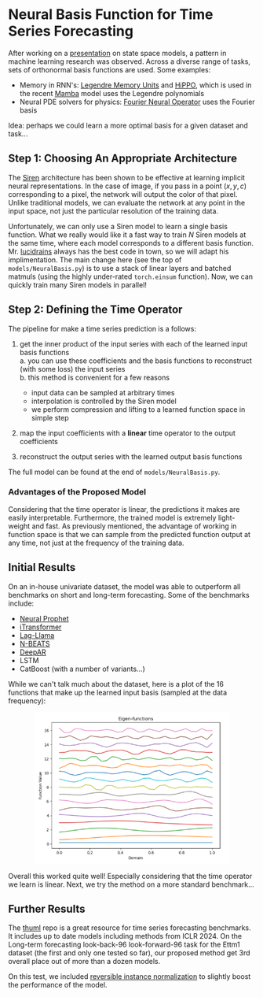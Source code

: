 # Neural Basis Function for Time Series Forecasting

After working on a [presentation](https://github.com/gfloto/presentations) on state space models, a pattern in machine learning research was observed. Across a diverse range of tasks, sets of orthonormal basis functions are used. Some examples:

* Memory in RNN's: [Legendre Memory Units](https://papers.nips.cc/paper_files/paper/2019/hash/952285b9b7e7a1be5aa7849f32ffff05-Abstract.html) and [HiPPO](https://arxiv.org/abs/2008.07669), which is used in the recent [Mamba](https://arxiv.org/abs/2312.00752) model uses the Legendre polynomials
* Neural PDE solvers for physics: [Fourier Neural Operator](https://arxiv.org/abs/2010.08895) uses the Fourier basis

Idea: perhaps we could learn a more optimal basis for a given dataset and task...

## Step 1: Choosing An Appropriate Architecture
The [Siren](https://arxiv.org/abs/2006.09661) architecture has been shown to be effective at learning implicit neural representations. In the case of image, if you pass in a point $(x,y,c)$ corresponding to a pixel, the network will output the color of that pixel. Unlike traditional models, we can evaluate the network at any point in the input space, not just the particular resolution of the training data.

Unfortunately, we can only use a Siren model to learn a single basis function. What we really would like it a fast way to train $N$ Siren models at the same time, where each model corresponds to a different basis function. Mr. [lucidrains](https://github.com/lucidrains/siren-pytorch) always has the best code in town, so we will adapt his implimentation. The main change here (see the top of ``models/NeuralBasis.py``) is to use a stack of linear layers and batched matmuls (using the highly under-rated ``torch.einsum`` function). Now, we can quickly train many Siren models in parallel!

## Step 2: Defining the Time Operator
The pipeline for make a time series prediction is a follows:

1. get the inner product of the input series with each of the learned input basis functions  
a. you can use these coefficients and the basis functions to reconstruct (with some loss) the input series  
b. this method is convenient for a few reasons
    * input data can be sampled at arbitrary times
    * interpolation is controlled by the Siren model
    * we perform compression and lifting to a learned function space in simple step

2. map the input coefficients with a **linear** time operator to the output coefficients
3. reconstruct the output series with the learned output basis functions

The full model can be found at the end of ``models/NeuralBasis.py``.  

### Advantages of the Proposed Model 
Considering that the time operator is linear, the predictions it makes are easily interpretable. Furthermore, the trained model is extremely light-weight and fast. As previously mentioned, the advantage of working in function space is that we can sample from the predicted function output at any time, not just at the frequency of the training data.

## Initial Results
On an in-house univariate dataset, the model was able to outperform all benchmarks on short and long-term forecasting. Some of the benchmarks include:

* [Neural Prophet](https://neuralprophet.com/)
* [iTransformer](https://arxiv.org/abs/2310.06625)
* [Lag-Llama](https://arxiv.org/abs/2310.08278)
* [N-BEATS](https://arxiv.org/abs/1905.10437)
* [DeepAR](https://arxiv.org/abs/1704.04110)
* LSTM
* CatBoost (with a number of variants...)

While we can't talk much about the dataset, here is a plot of the 16 functions that make up the learned input basis (sampled at the data frequency):

<p align="center">
	<img src="assets/eigenplot.png" width=400>
</p>

Overall this worked quite well! Especially considering that the time operator we learn is linear. Next, we try the method on a more standard benchmark...

## Further Results
The [thuml](https://github.com/thuml/Time-Series-Library) repo is a great resource for time series forecasting benchmarks. It includes up to date models including methods from ICLR 2024. On the Long-term forecasting look-back-96 look-forward-96 task for the Ettm1 dataset (the first and only one tested so far), our proposed method get 3rd overall place out of more than a dozen models.

On this test, we included [reversible instance normalization](https://openreview.net/forum?id=cGDAkQo1C0p) to slightly boost the performance of the model.
